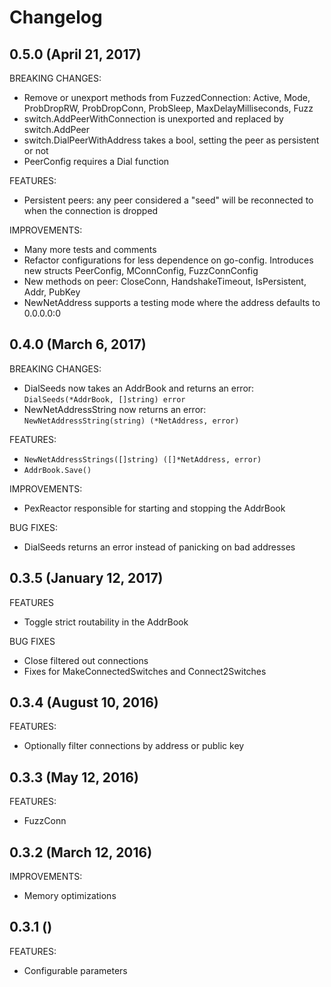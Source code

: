 # Changelog

## 0.5.0 (April 21, 2017)

BREAKING CHANGES: 

- Remove or unexport methods from FuzzedConnection: Active, Mode, ProbDropRW, ProbDropConn, ProbSleep, MaxDelayMilliseconds, Fuzz
- switch.AddPeerWithConnection is unexported and replaced by switch.AddPeer
- switch.DialPeerWithAddress takes a bool, setting the peer as persistent or not
- PeerConfig requires a Dial function

FEATURES:

- Persistent peers: any peer considered a "seed" will be reconnected to when the connection is dropped


IMPROVEMENTS:

- Many more tests and comments
- Refactor configurations for less dependence on go-config. Introduces new structs PeerConfig, MConnConfig, FuzzConnConfig
- New methods on peer: CloseConn, HandshakeTimeout, IsPersistent, Addr, PubKey
- NewNetAddress supports a testing mode where the address defaults to 0.0.0.0:0


## 0.4.0 (March 6, 2017)

BREAKING CHANGES: 

- DialSeeds now takes an AddrBook and returns an error: `DialSeeds(*AddrBook, []string) error`
- NewNetAddressString now returns an error: `NewNetAddressString(string) (*NetAddress, error)`

FEATURES:

- `NewNetAddressStrings([]string) ([]*NetAddress, error)`
- `AddrBook.Save()`

IMPROVEMENTS:

- PexReactor responsible for starting and stopping the AddrBook

BUG FIXES:

- DialSeeds returns an error instead of panicking on bad addresses

## 0.3.5 (January 12, 2017)

FEATURES

- Toggle strict routability in the AddrBook 

BUG FIXES

- Close filtered out connections
- Fixes for MakeConnectedSwitches and Connect2Switches

## 0.3.4 (August 10, 2016)

FEATURES:

- Optionally filter connections by address or public key

## 0.3.3 (May 12, 2016)

FEATURES:

- FuzzConn

## 0.3.2 (March 12, 2016)

IMPROVEMENTS:

- Memory optimizations

## 0.3.1 ()

FEATURES: 

- Configurable parameters

